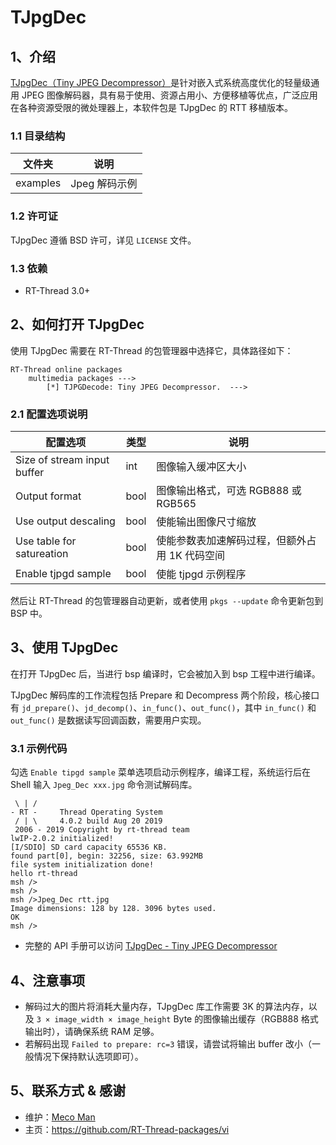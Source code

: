 # TJpgDec

## 1、介绍

[TJpgDec（Tiny JPEG Decompressor）](http://elm-chan.org/fsw/tjpgd/00index.html)是针对嵌入式系统高度优化的轻量级通用 JPEG 图像解码器，具有易于使用、资源占用小、方便移植等优点，广泛应用在各种资源受限的微处理器上，本软件包是 TJpgDec 的 RTT 移植版本。

### 1.1 目录结构

| 文件夹 | 说明 |
| ---- | ---- |
| examples | Jpeg 解码示例 |

### 1.2 许可证

TJpgDec 遵循 BSD 许可，详见 `LICENSE` 文件。

### 1.3 依赖

- RT-Thread 3.0+

## 2、如何打开 TJpgDec

使用 TJpgDec 需要在 RT-Thread 的包管理器中选择它，具体路径如下：

```
RT-Thread online packages
    multimedia packages --->
        [*] TJPGDecode: Tiny JPEG Decompressor.  --->
```

### 2.1 配置选项说明

| 配置选项            | 类型       | 说明                                       |
|--------------------|------------|-------------------------------------------|
| Size of stream input buffer | int | 图像输入缓冲区大小                        |
| Output format      | bool       | 图像输出格式，可选 RGB888 或 RGB565         |
| Use output descaling | bool     | 使能输出图像尺寸缩放                        |
| Use table for satureation | bool | 使能参数表加速解码过程，但额外占用 1K 代码空间  |
| Enable tjpgd sample | bool | 使能 tjpgd 示例程序 |

然后让 RT-Thread 的包管理器自动更新，或者使用 `pkgs --update` 命令更新包到 BSP 中。

## 3、使用 TJpgDec

在打开 TJpgDec 后，当进行 bsp 编译时，它会被加入到 bsp 工程中进行编译。

TJpgDec 解码库的工作流程包括 Prepare 和 Decompress 两个阶段，核心接口有 `jd_prepare()`、`jd_decomp()`、`in_func()`、`out_func()`，其中 `in_func()` 和 `out_func()` 是数据读写回调函数，需要用户实现。

### 3.1 示例代码

勾选 `Enable tipgd sample` 菜单选项启动示例程序，编译工程，系统运行后在 Shell 输入 `Jpeg_Dec xxx.jpg` 命令测试解码库。

```
 \ | /
- RT -     Thread Operating System
 / | \     4.0.2 build Aug 20 2019
 2006 - 2019 Copyright by rt-thread team
lwIP-2.0.2 initialized!
[I/SDIO] SD card capacity 65536 KB.
found part[0], begin: 32256, size: 63.992MB
file system initialization done!
hello rt-thread
msh />
msh />
msh />Jpeg_Dec rtt.jpg
Image dimensions: 128 by 128. 3096 bytes used.
OK
msh />
```

* 完整的 API 手册可以访问 [TJpgDec - Tiny JPEG Decompressor](http://elm-chan.org/fsw/tjpgd/00index.html)

## 4、注意事项

* 解码过大的图片将消耗大量内存，TJpgDec 库工作需要 3K 的算法内存，以及 `3 × image_width × image_height` Byte 的图像输出缓存（RGB888 格式输出时），请确保系统 RAM 足够。
* 若解码出现 `Failed to prepare: rc=3` 错误，请尝试将输出 buffer 改小（一般情况下保持默认选项即可）。

## 5、联系方式 & 感谢

- 维护：[Meco Man](https://github.com/mysterywolf)
- 主页：<https://github.com/RT-Thread-packages/vi>


